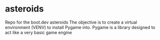 # asteroids
Repo for the boot.dev asteroids
The objective is to create a virtual environment (VENV) to install Pygame into.
Pygame is a library designed to act like a very basic game engine
